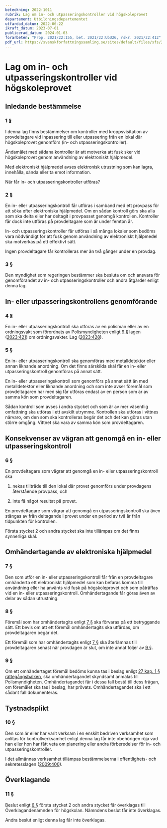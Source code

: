 ```yaml
---
beteckning: 2022:1011
rubrik: Lag om in- och utpasseringskontroller vid högskoleprovet
departement: Utbildningsdepartementet
utfardad_datum: 2022-06-22
ikraft_datum: 2023-07-01
publicerad_datum: 2024-01-03
forarbeten: "Prop. 2021/22:155, bet. 2021/22:UbU26, rskr. 2021/22:412"
pdf_url: https://svenskforfattningssamling.se/sites/default/files/sfs/2022-06/SFS2022-1011.pdf
---
```


# Lag om in- och utpasseringskontroller vid högskoleprovet

## Inledande bestämmelse

### 1 §

I denna lag finns bestämmelser om kontroller med kroppsvisitation av provdeltagare vid inpassering till eller utpassering från en lokal där högskoleprovet genomförs (in- och utpasseringskontroller).

Ändamålet med sådana kontroller är att motverka att fusk sker vid högskoleprovet genom användning av elektroniskt hjälpmedel.

Med elektroniskt hjälpmedel avses elektronisk utrustning som kan lagra, innehålla, sända eller ta emot information.

När får in- och utpasseringskontroller utföras?

### 2 §

En in- eller utpasseringskontroll får utföras i samband med ett provpass för att söka efter elektroniska hjälpmedel. Om en sådan kontroll görs ska alla som ska delta eller har deltagit i provpasset genomgå kontrollen. Kontroller får dock inte utföras på provdeltagare som är under femton år.

In- och utpasseringskontroller får utföras i så många lokaler som bedöms vara nödvändigt för att fusk genom användning av elektroniskt hjälpmedel ska motverkas på ett effektivt sätt.

Ingen provdeltagare får kontrolleras mer än två gånger under en provdag.

### 3 §

Den myndighet som regeringen bestämmer ska besluta om och ansvara för genomförandet av in- och utpasseringskontroller och andra åtgärder enligt denna lag.

## In- eller utpasseringskontrollens genomförande

### 4 §

En in- eller utpasseringskontroll ska utföras av en polisman eller av en ordningsvakt som förordnats av Polismyndigheten enligt [9 §](#9) lagen ([2023:421](https://selex.se/eli/sfs/2023/421)) om ordningsvakter. Lag ([2023:428](https://selex.se/eli/sfs/2023/428)).

### 5 §

En in- eller utpasseringskontroll ska genomföras med metalldetektor eller annan liknande anordning. Om det finns särskilda skäl får en in- eller utpasseringskontroll genomföras på annat sätt.

En in- eller utpasseringskontroll som genomförs på annat sätt än med metalldetektor eller liknande anordning och som inte avser föremål som provdeltagaren har med sig får utföras endast av en person som är av samma kön som provdeltagaren.

Sådan kontroll som avses i andra stycket och som är av mer väsentlig omfattning ska utföras i ett avskilt utrymme. Kontrollen ska utföras i vittnes närvaro, om den som ska kontrolleras begär det och det kan göras utan större omgång. Vittnet ska vara av samma kön som provdeltagaren.

## Konsekvenser av vägran att genomgå en in- eller utpasseringskontroll

### 6 §

En provdeltagare som vägrar att genomgå en in- eller utpasseringskontroll ska

1. nekas tillträde till den lokal där provet genomförs under provdagens återstående provpass, och

2. inte få något resultat på provet.

En provdeltagare som vägrar att genomgå en utpasseringskontroll ska även stängas av från deltagande i provet under en period av två år från tidpunkten för kontrollen.

Första stycket 2 och andra stycket ska inte tillämpas om det finns synnerliga skäl.

## Omhändertagande av elektroniska hjälpmedel

### 7 §

Den som utför en in- eller utpasseringskontroll får från en provdeltagare omhänderta ett elektroniskt hjälpmedel som kan befaras komma till användning eller ha använts vid fusk på högskoleprovet och som påträffas vid en in- eller utpasseringskontroll. Omhändertagande får göras även av delar av sådan utrustning.

### 8 §

Föremål som har omhändertagits enligt [7 §](#7) ska förvaras på ett betryggande sätt. Ett bevis om att ett föremål omhändertagits ska utfärdas, om provdeltagaren begär det.

Ett föremål som har omhändertagits enligt [7 §](#7) ska återlämnas till provdeltagaren senast när provdagen är slut, om inte annat följer av [9 §](#9).

### 9 §

Om ett omhändertaget föremål bedöms kunna tas i beslag enligt [27 kap. 1 § rättegångsbalken](https://selex.se/eli/sfs/1942/740#kap27.1), ska omhändertagandet skyndsamt anmälas till Polismyndigheten. Omhändertagandet får i dessa fall bestå till dess frågan, om föremålet ska tas i beslag, har prövats. Omhändertagandet ska i ett sådant fall dokumenteras.

## Tystnadsplikt

### 10 §

Den som är eller har varit verksam i en enskilt bedriven verksamhet som anlitas för kontrollverksamhet enligt denna lag får inte obehörigen röja vad han eller hon har fått veta om planering eller andra förberedelser för in- och utpasseringskontroller.

I det allmännas verksamhet tillämpas bestämmelserna i offentlighets- och sekretesslagen ([2009:400](https://selex.se/eli/sfs/2009/400)).

## Överklagande

### 11 §

Beslut enligt [6 §](#6) första stycket 2 och andra stycket får överklagas till Överklagandenämnden för högskolan. Nämndens beslut får inte överklagas.

Andra beslut enligt denna lag får inte överklagas.